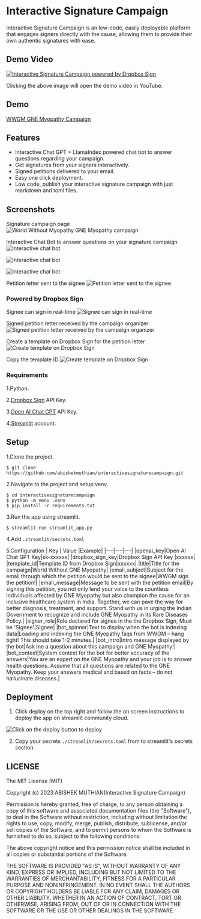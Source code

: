 # Interactive Signature Campaign

Interactive Signature Campaign is an low-code, easily deployable platform that engages signers directly with the cause, allowing them to provide their own authentic signatures with ease.

## Demo Video

[![Interactive Signature Campaign powered by Dropbox Sign](https://interactivesignaturecampaign.s3.us-east-2.amazonaws.com/thumbnail.png)](https://youtu.be/ht9FEW7Q2Sk)

Clicking the above image will open the demo video in YouTube.

## Demo

[WWGM GNE Myopathy Campaign](https://interactivesignaturecampaign.streamlit.app/)

## Features

- Interactive Chat GPT + LlamaIndex powered chat bot to answer questions regarding your campaign.
- Get signatures from your signers interactively.
- Signed petitions delivered to your email.
- Easy one click deployment.
- Low code, publish your interactive signature campaign with just markdown and toml files.

## Screenshots

Signature campaign page
![World Without Myopathy GNE Myopathy campaign](https://interactivesignaturecampaign.s3.us-east-2.amazonaws.com/1.gif)

Interactive Chat Bot to answer questions on your signature campaign
![Interactive chat bot](https://interactivesignaturecampaign.s3.us-east-2.amazonaws.com/2.png)

![Interactive chat bot](https://interactivesignaturecampaign.s3.us-east-2.amazonaws.com/3.png)

![Interactive chat bot](https://interactivesignaturecampaign.s3.us-east-2.amazonaws.com/4.png)

Petition letter sent to the signee
![Petition letter sent to the signee](https://interactivesignaturecampaign.s3.us-east-2.amazonaws.com/5.png)

### Powered by Dropbox Sign

Signee can sign in real-time
![Signee can sign in real-time](https://interactivesignaturecampaign.s3.us-east-2.amazonaws.com/6.png)

Signed petition letter received by the campaign organizer
![Signed petition letter received by the campaign organizer](https://interactivesignaturecampaign.s3.us-east-2.amazonaws.com/7.png)

Create a template on Dropbox Sign for the petition letter
![Create template on Dropbox Sign](https://interactivesignaturecampaign.s3.us-east-2.amazonaws.com/8.png)

Copy the template ID
![Create template on Dropbox Sign](https://interactivesignaturecampaign.s3.us-east-2.amazonaws.com/9.png)

### Requirements

1.Python.

2.[Dropbox Sign](https://app.hellosign.com/account/signUp) API Key.

3.[Open AI Chat GPT](https://platform.openai.com/) API Key.

4.[Streamlit](https://streamlit.io) account.

## Setup

1.Clone the project.

```
$ git clone https://github.com/abishekmuthian/interactivesignaturecampaign.git
```

2.Navigate to the project and setup venv.

```
$ cd interactivesignaturecampaign
$ python -m venv .venv
$ pip install -r requirements.txt
```

3.Run the app using streamlit.

```
$ streamlit run streamlit_app.py
```

4.Add `.streamlit/secrets.toml`

5.Configuration
| Key | Value |Example|
|---|---|---|
|openai_key|Open AI Chat GPT Key|sk-xxxxxx|
|dropbox_sign_key|Dropbox Sign API Key |xxxxxx|
|template_id|Template ID from Dropbox Sign|xxxxxx|
|title|Title for the campaign|World Without GNE Myopathy|
|email_subject|Subject for the email through which the petition would be sent to the signee|WWGM sign the petition!|
|email_message|Message to be sent with the petition email|By signing this petition, you not only lend your voice to the countless individuals affected by GNE Myopathy but also champion the cause for an inclusive healthcare system in India. Together, we can pave the way for better diagnosis, treatment, and support. Stand with us in urging the Indian Government to recognize and include GNE Myopathy in its Rare Diseases Policy.|
|signer_role|Role declared for signee in the the Dropbox Sign, Must be 'Signee'|Signee|
|bot_spinner|Text to display when the bot is indexing data|Loading and indexing the GNE Myopathy faqs from WWGM – hang tight! This should take 1-2 minutes.|
|bot_intro|Intro message displayed by the bot|Ask me a question about this campaign and GNE Myopathy!|
|bot_context|System context for the bot for better accuracy of the answers|You are an expert on the GNE Myopathy and your job is to answer health questions. Assume that all questions are related to the GNE Myopathy. Keep your answers medical and based on facts – do not hallucinate diseases.|

## Deployment

1. Click deploy on the top right and follow the on screen instructions to deploy the app on streamlit community cloud.

![Click on the deploy button to deploy](https://interactivesignaturecampaign.s3.us-east-2.amazonaws.com/10.png)

2. Copy your secrets `./streamlit/secrets.toml` from to streamlit's secrets section.

## LICENSE

The MIT License (MIT)

Copyright (c) 2023 ABISHEK MUTHIAN(Interactive Signature Campaign)

Permission is hereby granted, free of charge, to any person obtaining a copy of this software and associated documentation files (the "Software"), to deal in the Software without restriction, including without limitation the rights to use, copy, modify, merge, publish, distribute, sublicense, and/or sell copies of the Software, and to permit persons to whom the Software is furnished to do so, subject to the following conditions:

The above copyright notice and this permission notice shall be included in all copies or substantial portions of the Software.

THE SOFTWARE IS PROVIDED "AS IS", WITHOUT WARRANTY OF ANY KIND, EXPRESS OR IMPLIED, INCLUDING BUT NOT LIMITED TO THE WARRANTIES OF MERCHANTABILITY, FITNESS FOR A PARTICULAR PURPOSE AND NONINFRINGEMENT. IN NO EVENT SHALL THE AUTHORS OR COPYRIGHT HOLDERS BE LIABLE FOR ANY CLAIM, DAMAGES OR OTHER LIABILITY, WHETHER IN AN ACTION OF CONTRACT, TORT OR OTHERWISE, ARISING FROM, OUT OF OR IN CONNECTION WITH THE SOFTWARE OR THE USE OR OTHER DEALINGS IN THE SOFTWARE.
